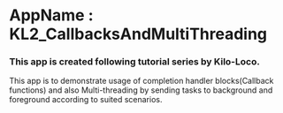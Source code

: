 # AppName : KL2_CallbacksAndMultiThreading
### This app is created following tutorial series by Kilo-Loco.
This app is to demonstrate usage of completion handler blocks(Callback functions) and also Multi-threading by sending tasks to background and foreground according to suited scenarios.
